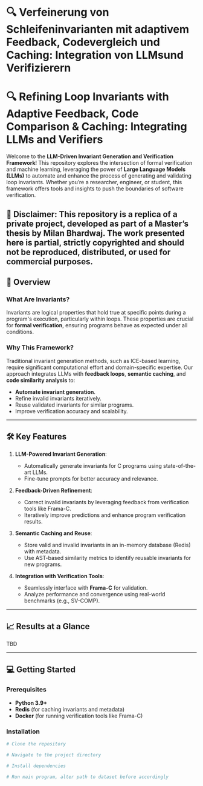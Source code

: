 # 🔍 Verfeinerung von Schleifeninvarianten mit adaptivem Feedback, Codevergleich und Caching: Integration von LLMsund Verifizierern

# 🔍 Refining Loop Invariants with Adaptive Feedback, Code Comparison & Caching: Integrating LLMs and Verifiers

Welcome to the **LLM-Driven Invariant Generation and Verification Framework**! This repository explores the intersection of formal verification and machine learning, leveraging the power of **Large Language Models (LLMs)** to automate and enhance the process of generating and validating loop invariants. Whether you’re a researcher, engineer, or student, this framework offers tools and insights to push the boundaries of software verification.

🚨 Disclaimer: This repository is a replica of a private project, developed as part of a Master’s thesis by Milan Bhardwaj. 
The work presented here is partial, strictly copyrighted and should not be reproduced, distributed, or used for commercial purposes.
---

## 🚀 **Overview**

### What Are Invariants?
Invariants are logical properties that hold true at specific points during a program's execution, particularly within loops. These properties are crucial for **formal verification**, ensuring programs behave as expected under all conditions.

### Why This Framework?
Traditional invariant generation methods, such as ICE-based learning, require significant computational effort and domain-specific expertise. Our approach integrates LLMs with **feedback loops**, **semantic caching**, and **code similarity analysis** to:
- **Automate invariant generation**.
- Refine invalid invariants iteratively.
- Reuse validated invariants for similar programs.
- Improve verification accuracy and scalability.

---

## 🛠️ **Key Features**

1. **LLM-Powered Invariant Generation**:
    - Automatically generate invariants for C programs using state-of-the-art LLMs.
    - Fine-tune prompts for better accuracy and relevance.

2. **Feedback-Driven Refinement**:
    - Correct invalid invariants by leveraging feedback from verification tools like Frama-C.
    - Iteratively improve predictions and enhance program verification results.

3. **Semantic Caching and Reuse**:
    - Store valid and invalid invariants in an in-memory database (Redis) with metadata.
    - Use AST-based similarity metrics to identify reusable invariants for new programs.

4. **Integration with Verification Tools**:
    - Seamlessly interface with **Frama-C** for validation.
    - Analyze performance and convergence using real-world benchmarks (e.g., SV-COMP).

---

## 📈 **Results at a Glance**
TBD

---

## 💻 **Getting Started**

### Prerequisites
- **Python 3.9+**
- **Redis** (for caching invariants and metadata)
- **Docker** (for running verification tools like Frama-C)

### Installation
```bash
# Clone the repository

# Navigate to the project directory

# Install dependencies

# Run main program, alter path to dataset before accordingly
